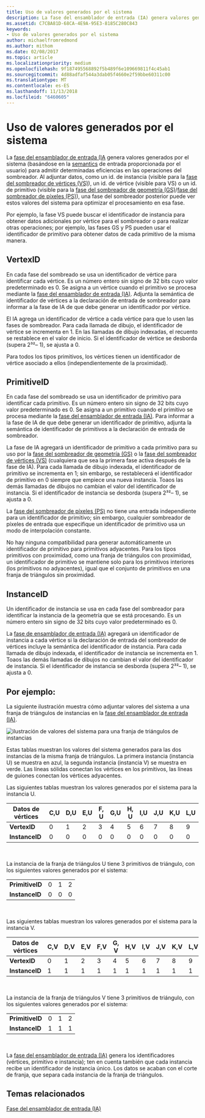 ```yaml
---
title: Uso de valores generados por el sistema
description: La fase del ensamblador de entrada (IA) genera valores generados por el sistema (basándose en la semántica de entrada proporcionada por el usuario) para admitir determinadas eficiencias en las operaciones del sombreador.
ms.assetid: C7CBA81D-68CA-4E9A-95E3-8185C280C843
keywords:
- Uso de valores generados por el sistema
author: michaelfromredmond
ms.author: mithom
ms.date: 02/08/2017
ms.topic: article
ms.localizationpriority: medium
ms.openlocfilehash: 9f187495568892f5b489f6e109669811f4c45ab1
ms.sourcegitcommit: 4d88adfaf544a3dab05f4660e2f59bbe60311c00
ms.translationtype: MT
ms.contentlocale: es-ES
ms.lasthandoff: 11/13/2018
ms.locfileid: "6460605"
---
```

# <a name="span-iddirect3dconceptsusingsystem-generatedvaluesspanusing-system-generated-values"></a><span id="direct3dconcepts.using_system-generated_values"></span>Uso de valores generados por el sistema


La [fase del ensamblador de entrada (IA](input-assembler-stage--ia-.md) genera valores generados por el sistema (basándose en la [semantics](https://msdn.microsoft.com/library/windows/desktop/bb509647) de entrada proporcionada por el usuario) para admitir determinadas eficiencias en las operaciones del sombreador. Al adjuntar datos, como un id. de instancia (visible para la [fase del sombreador de vértices (VS)](vertex-shader-stage--vs-.md)), un id. de vértice (visible para VS) o un id. de primitivo (visible para la [fase del sombreador de geometría (GS)](geometry-shader-stage--gs-.md)/[fase del sombreador de píxeles (PS)](pixel-shader-stage--ps-.md)), una fase del sombreador posterior puede ver estos valores del sistema para optimizar el procesamiento en esa fase.

Por ejemplo, la fase VS puede buscar el identificador de instancia para obtener datos adicionales por vértice para el sombreador o para realizar otras operaciones; por ejemplo, las fases GS y PS pueden usar el identificador de primitivo para obtener datos de cada primitivo de la misma manera.

## <a name="span-idvertexidspanspan-idvertexidspanspan-idvertexidspanvertexid"></a><span id="VertexID"></span><span id="vertexid"></span><span id="VERTEXID"></span>VertexID


En cada fase del sombreado se usa un identificador de vértice para identificar cada vértice. Es un número entero sin signo de 32 bits cuyo valor predeterminado es 0. Se asigna a un vértice cuando el primitivo se procesa mediante la [fase del ensamblador de entrada (IA)](input-assembler-stage--ia-.md). Adjunta la semántica de identificador de vértices a la declaración de entrada de sombreador para informar a la fase de IA de que debe generar un identificador por vértice.

El IA agrega un identificador de vértice a cada vértice para que lo usen las fases de sombreador. Para cada llamada de dibujo, el identificador de vértice se incrementa en 1. En las llamadas de dibujo indexadas, el recuento se restablece en el valor de inicio. Si el identificador de vértice se desborda (supera 2³²– 1), se ajusta a 0.

Para todos los tipos primitivos, los vértices tienen un identificador de vértice asociado a ellos (independientemente de la proximidad).

## <a name="span-idprimitiveidspanspan-idprimitiveidspanspan-idprimitiveidspanprimitiveid"></a><span id="PrimitiveID"></span><span id="primitiveid"></span><span id="PRIMITIVEID"></span>PrimitiveID


En cada fase del sombreado se usa un identificador de primitivo para identificar cada primitivo. Es un número entero sin signo de 32 bits cuyo valor predeterminado es 0. Se asigna a un primitivo cuando el primitivo se procesa mediante la [fase del ensamblador de entrada (IA)](input-assembler-stage--ia-.md). Para informar a la fase de IA de que debe generar un identificador de primitivo, adjunta la semántica de identificador de primitivos a la declaración de entrada de sombreador.

La fase de IA agregará un identificador de primitivo a cada primitivo para su uso por la [fase del sombreador de geometría (GS)](geometry-shader-stage--gs-.md) o la [fase del sombreador de vértices (VS)](vertex-shader-stage--vs-.md) (cualquiera que sea la primera fase activa después de la fase de IA). Para cada llamada de dibujo indexada, el identificador de primitivo se incrementa en 1; sin embargo, se restablecerá el identificador de primitivo en 0 siempre que empiece una nueva instancia. Toaos las demás llamadas de dibujos no cambian el valor del identificador de instancia. Si el identificador de instancia se desborda (supera 2³²– 1), se ajusta a 0.

La [fase del sombreador de píxeles (PS)](pixel-shader-stage--ps-.md) no tiene una entrada independiente para un identificador de primitivo; sin embargo, cualquier sombreador de píxeles de entrada que especifique un identificador de primitivo usa un modo de interpolación constante.

No hay ninguna compatibilidad para generar automáticamente un identificador de primitivo para primitivos adyacentes. Para los tipos primitivos con proximidad, como una franja de triángulos con proximidad, un identificador de primitivo se mantiene solo para los primitivos interiores (los primitivos no adyacentes), igual que el conjunto de primitivos en una franja de triángulos sin proximidad.

## <a name="span-idinstanceidspanspan-idinstanceidspanspan-idinstanceidspaninstanceid"></a><span id="InstanceID"></span><span id="instanceid"></span><span id="INSTANCEID"></span>InstanceID


Un identificador de instancia se usa en cada fase del sombreador para identificar la instancia de la geometría que se está procesando. Es un número entero sin signo de 32 bits cuyo valor predeterminado es 0.

La [fase de ensamblador de entrada (IA)](input-assembler-stage--ia-.md) agregará un identificador de instancia a cada vértice si la declaración de entrada del sombreador de vértices incluye la semántica del identificador de instancia. Para cada llamada de dibujo indexada, el identificador de instancia se incrementa en 1. Toaos las demás llamadas de dibujos no cambian el valor del identificador de instancia. Si el identificador de instancia se desborda (supera 2³²– 1), se ajusta a 0.

## <a name="span-idexamplespanspan-idexamplespanspan-idexamplespanexample"></a><span id="Example"></span><span id="example"></span><span id="EXAMPLE"></span>Por ejemplo:


La siguiente ilustración muestra cómo adjuntar valores del sistema a una franja de triángulos de instancias en la [fase del ensamblador de entrada (IA)](input-assembler-stage--ia-.md).

![ilustración de valores del sistema para una franja de triángulos de instancias](images/d3d10-ia-example.png)

Estas tablas muestran los valores del sistema generados para las dos instancias de la misma franja de triángulos. La primera instancia (instancia U) se muestra en azul, la segunda instancia (instancia V) se muestra en verde. Las líneas sólidas conectan los vértices en los primitivos, las líneas de guiones conectan los vértices adyacentes.

Las siguientes tablas muestran los valores generados por el sistema para la instancia U.

| Datos de vértices    | C,U | D,U | E,U | F, U | G,U | H, U | I,U | J,U | K,U | L,U |
|----------------|-----|-----|-----|-----|-----|-----|-----|-----|-----|-----|
| **VertexID**   | 0   | 1   | 2   | 3   | 4   | 5   | 6   | 7   | 8   | 9   |
| **InstanceID** | 0   | 0   | 0   | 0   | 0   | 0   | 0   | 0   | 0   | 0   |

 

La instancia de la franja de triángulos U tiene 3 primitivos de triángulo, con los siguientes valores generados por el sistema:

|                 |     |     |     |
|-----------------|-----|-----|-----|
| **PrimitiveID** | 0   | 1   | 2   |
| **InstanceID**  | 0   | 0   | 0   |

 

Las siguientes tablas muestran los valores generados por el sistema para la instancia V.

| Datos de vértices    | C,V | D,V | E,V | F,V | G, V | H,V | I,V | J,V | K,V | L,V |
|----------------|-----|-----|-----|-----|-----|-----|-----|-----|-----|-----|
| **VertexID**   | 0   | 1   | 2   | 3   | 4   | 5   | 6   | 7   | 8   | 9   |
| **InstanceID** | 1   | 1   | 1   | 1   | 1   | 1   | 1   | 1   | 1   | 1   |

 

La instancia de la franja de triángulos V tiene 3 primitivos de triángulo, con los siguientes valores generados por el sistema:

|                 |     |     |     |
|-----------------|-----|-----|-----|
| **PrimitiveID** | 0   | 1   | 2   |
| **InstanceID**  | 1   | 1   | 1   |

 

La [fase del ensamblador de entrada (IA)](input-assembler-stage--ia-.md) genera los identificadores (vértices, primitivo e instancia); ten en cuenta también que cada instancia recibe un identificador de instancia único. Los datos se acaban con el corte de franja, que separa cada instancia de la franja de triángulos.

## <a name="span-idrelated-topicsspanrelated-topics"></a><span id="related-topics"></span>Temas relacionados


[Fase del ensamblador de entrada (IA)](input-assembler-stage--ia-.md)

 

 




